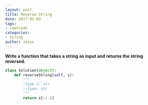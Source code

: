 ```yaml
---
layout: post
title: Reverse String
date: 2017-05-02
tags:
- Leetcode 
categories:
- String
author: Jason
---
```

**Write a function that takes a string as input and returns the string reversed.**

```python
class Solution(object):
    def reverseString(self, s):
        """
        :type s: str
        :rtype: str
        """
        return s[::-1]
```
